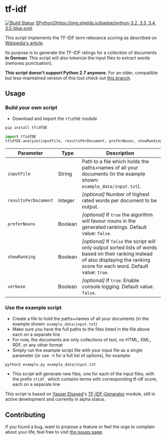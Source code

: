 # tf-idf
[![Build Status](https://travis-ci.org/juliuste/tf-idf.svg?branch=master)](https://travis-ci.org/juliuste/tf-idf) [![Python](https://img.shields.io/badge/python-3.2, 3.3, 3.4, 3.5-blue.svg)](https://www.python.org/)


This script implements the TF-IDF term relevance scoring as described on [Wikipedia's article](http://en.wikipedia.org/wiki/Tf–idf).

Its purpose is to generate the TF-IDF ratings for a collection of documents **in German**. This script will also tokenize the input files to extract words (removes punctuation).

**This script doesn't support Python 2.7 anymore.** For an older, compatible but less-maintained version of this tool check out [this branch](https://github.com/juliuste/tf-idf/tree/0.3).

## Usage
### Build your own script
- Download and import the `tfidfDE` module
```bash
pip install tfidfDE
```

```python
import tfidfDE
tfidfDE.analyze(inputFile, resultsPerDocument, preferNouns, showRanking, verbose)
```

Parameter | Type | Description
--------- | ---- | -----------
`inputFile` | String | Path to a file which holds the paths+names of all your documents (in the example shown: `example_data/input.txt`).
`resultsPerDocument` | Integer | *[optional]* Number of highest rated words per document to be output.
`preferNouns` | Boolean | *[optional]* If `true` the algorithm will favour nouns in the generated rankings. Default value: `false`.
`showRanking` | Boolean | *[optional]* If `false` the script will only output sorted lists of words based on their ranking instead of also displaying the ranking score for each word. Default value: `true`.
`verbose` | Boolean | *[optional]* If `true`: Enable console logging. Default value: `false`.

### Use the example script
- Create a file to hold the paths+names of all your documents (in the example shown: `example_data/input.txt`)
- Make sure you have the full paths to the files listed in the file above each on a separate line
- For now, the documents are only collections of text, no HTML, XML, RDF, or any other format
- Simply run the example script file with your input file as a single parameter (or use `-h` for a full list of options), for example:

```bash
python3 example.py example_data/input.txt
```

- This script will generate new files, one for each of the input files, with the prefix `tfidf_` which contains terms with corresponding tf-idf score, each on a separate line

This script is based on [Yasser Elsayed](https://github.com/yebrahim/)'s [TF-IDF-Generator](https://github.com/yebrahim/TF-IDF-Generator) module, still in active development and currently in alpha status.

## Contributing

If you found a bug, want to propose a feature or feel the urge to complain about your life, feel free to visit [the issues page](https://github.com/juliuste/tf-idf/issues).